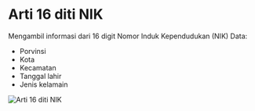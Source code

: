 # Arti 16 diti NIK

Mengambil informasi dari 16 digit Nomor Induk Kependudukan (NIK)
Data:
- Porvinsi
- Kota
- Kecamatan
- Tanggal lahir
- Jenis kelamain

![Arti 16 diti NIK](https://gitlab.com/rendiputra/validator-nik-arti-16-digit/-/raw/master/ktpcopy.jpg)